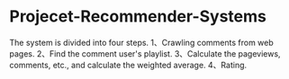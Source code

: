 # Projecet-Recommender-Systems
The system is divided into four steps.
1、Crawling comments from web pages.
2、Find the comment user's playlist.
3、Calculate the pageviews, comments, etc., and calculate the weighted average. 
4、Rating.
